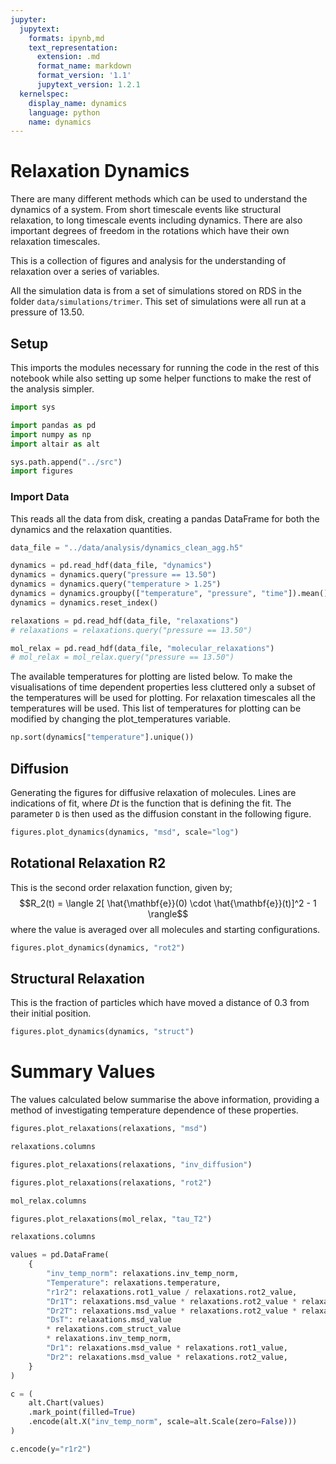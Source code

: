 ```yaml
---
jupyter:
  jupytext:
    formats: ipynb,md
    text_representation:
      extension: .md
      format_name: markdown
      format_version: '1.1'
      jupytext_version: 1.2.1
  kernelspec:
    display_name: dynamics
    language: python
    name: dynamics
---
```


Relaxation Dynamics
==========

There are many different methods which can be used to understand the dynamics of a system.
From short timescale events like structural relaxation,
to long timescale events including dynamics.
There are also important degrees of freedom in the rotations which have their own relaxation timescales.

This is a collection of figures and analysis
for the understanding of relaxation over a series of variables.

All the simulation data is from a set of simulations stored on RDS
in the folder `data/simulations/trimer`.
This set of simulations were all run at a pressure of 13.50.


## Setup

This imports the modules necessary for running the code in the rest of this notebook
while also setting up some helper functions to make the rest of the analysis simpler.

```python
import sys

import pandas as pd
import numpy as np
import altair as alt

sys.path.append("../src")
import figures
```

### Import Data

This reads all the data from disk,
creating a pandas DataFrame for both
the dynamics and the relaxation quantities.

```python
data_file = "../data/analysis/dynamics_clean_agg.h5"
```

```python
dynamics = pd.read_hdf(data_file, "dynamics")
dynamics = dynamics.query("pressure == 13.50")
dynamics = dynamics.query("temperature > 1.25")
dynamics = dynamics.groupby(["temperature", "pressure", "time"]).mean()
dynamics = dynamics.reset_index()
```

```python
relaxations = pd.read_hdf(data_file, "relaxations")
# relaxations = relaxations.query("pressure == 13.50")
```

```python
mol_relax = pd.read_hdf(data_file, "molecular_relaxations")
# mol_relax = mol_relax.query("pressure == 13.50")
```

The available temperatures for plotting are listed below.
To make the visualisations of time dependent properties less cluttered
only a subset of the temperatures will be used for plotting.
For relaxation timescales all the temperatures will be used.
This list of temperatures for plotting can be modified by changing the plot_temperatures variable.

```python
np.sort(dynamics["temperature"].unique())
```

Diffusion
--------

Generating the figures for diffusive relaxation of molecules. Lines are indications of fit, where $D t$ is the function that is defining the fit. The parameter `D` is then used as the diffusion constant in the following figure.

```python
figures.plot_dynamics(dynamics, "msd", scale="log")
```

Rotational Relaxation R2
--------------------

This is the second order relaxation function,
given by;
$$R_2(t) = \langle 2[ \hat{\mathbf{e}}(0) \cdot \hat{\mathbf{e}}(t)]^2 - 1 \rangle$$
where the value is averaged over all molecules and starting configurations.

```python
figures.plot_dynamics(dynamics, "rot2")
```

Structural Relaxation
--------------------

This is the fraction of particles which have moved a distance of 0.3 from their initial position.

```python
figures.plot_dynamics(dynamics, "struct")
```

Summary Values
========

The values calculated below summarise the above information,
providing a method of investigating temperature dependence of these properties.

```python
figures.plot_relaxations(relaxations, "msd")
```

```python
relaxations.columns
```

```python
figures.plot_relaxations(relaxations, "inv_diffusion")
```

```python
figures.plot_relaxations(relaxations, "rot2")
```

```python
mol_relax.columns
```

```python
figures.plot_relaxations(mol_relax, "tau_T2")
```

```python
relaxations.columns
```

```python
values = pd.DataFrame(
    {
        "inv_temp_norm": relaxations.inv_temp_norm,
        "Temperature": relaxations.temperature,
        "r1r2": relaxations.rot1_value / relaxations.rot2_value,
        "Dr1T": relaxations.msd_value * relaxations.rot2_value * relaxations.inv_temp_norm,
        "Dr2T": relaxations.msd_value * relaxations.rot2_value * relaxations.inv_temp_norm,
        "DsT": relaxations.msd_value
        * relaxations.com_struct_value
        * relaxations.inv_temp_norm,
        "Dr1": relaxations.msd_value * relaxations.rot1_value,
        "Dr2": relaxations.msd_value * relaxations.rot2_value,
    }
)
```

```python
c = (
    alt.Chart(values)
    .mark_point(filled=True)
    .encode(alt.X("inv_temp_norm", scale=alt.Scale(zero=False)))
)

c.encode(y="r1r2")
```

```python

```
